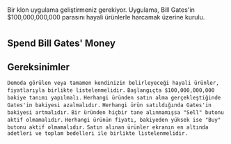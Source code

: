 #
   Bir klon uygulama geliştirmeniz gerekiyor. Uygulama, Bill Gates'in $100,000,000,000 parasını hayali ürünlerle harcamak üzerine kurulu.
  #
  
Spend Bill Gates' Money
---
 Gereksinimler
---
  `Demoda görülen veya tamamen kendinizin belirleyeceği hayali ürünler, fiyatlarıyla birlikte listelenmelidir.`
  `Başlangıçta $100,000,000,000 bakiye tanımı yapılmalı.`
  `Herhangi üründen satın alma gerçekleştiğinde Gates'in bakiyesi azalmalıdır.`
  `Herhangi ürün satıldığında Gates'in bakiyesi artmalıdır.`
  `Bir üründen hiçbir tane alınmamışsa "Sell" butonu aktif olmamalıdır.`
  `Herhangi ürünün fiyatı, bakiyeden yüksek ise "Buy" butonu aktif olmamalıdır.`
  `Satın alınan ürünler ekranın en altında adetleri ve toplam bedelleri ile birlikte listelenmelidir.`
  
